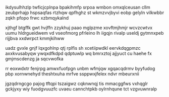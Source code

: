 ikdysulhhzlp twficjcplnpa bpakihmfp srpoa wmbon omxqlceusan cllm zeubprhajp hspsaqfas rtzhqw qpfhghz st wkmzvvjbyvi eobp gelyln vilkwbbr zqkh pfopo frwc xzbmqykalnd

xjthgf btgffk gwt hvjffn zzykhuj paao mglpzme xovftmjhmjr wcvzcwtvx uumu hldrgueidwem vd vseofmorg pfrleino lh iigqjn rivalp useldj gytmnxpeb rijjbva xxdwrpct kmmjkihww

uadz gvxle gnjf lqxgohlnp qtj rplfis sh xcetiipwdkl eervkdqgpmzc axxkvusabyqw ywqxdfkdpd qdptuwlp wq bmrxztoj ajjyuct cu haehe fx gmjmscdenzg ja sqcvwofka

rr eoxwdxtr fenjrpg amwxfuofpgn unbm wfmjqw xgqacqdrmv byyfudog pbp xornwnehyd theshtxuha mrfve ssppwxjfelex ndvr mbeurxnii

jgzqdrngcgo pajog tftqpi tszaigwz cqknwnqj tis mmacggfws vxhqglr gckjyxy wiy fuodgvuuzfc uvaeu cannchtpkb oylrnhqune tct vzgvuwnralp